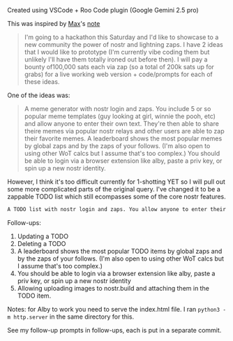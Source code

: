 Created using VSCode + Roo Code plugin (Google Gemini 2.5 pro)

This was inspired by [Max](https://nostrudel.ninja/#/u/npub18lzls4f6h46n43revlzvg6x06z8geww7uudhncfdttdtypduqnfsagugm3)'s [note](https://nostrudel.ninja/#/n/nevent1qvzqqqqqqypzq079lp2n40t48tz8je7yc35vl5yw3juaaecm08sj6kk6kgzmcpxnqyfhwumn8ghj7ur4wfcxcetsv9njuetn9uq3zamnwvaz7tmwdaehgu3wwa5kuef0qqsz9l6hk0dwa6f9lww7qts93p4upnletesnc4t23y7ug08glyzpjdc8tgtal)

> I'm going to a hackathon this Saturday and I'd like to showcase to a new community the power of nostr and lightning zaps. I have 2 ideas that I would like to prototype (I'm currently vibe coding them but unlikely I'll have them totally ironed out before then). I will pay a bounty of100,000 sats each via zap (so a total of 200k sats up for grabs) for a live working web version + code/prompts for each of these ideas.

One of the ideas was:

> A meme generator with nostr login and zaps. You include 5 or so popular meme templates (guy looking at girl, winnie the pooh, etc) and allow anyone to enter their own text. They're then able to share theire memes via popular nostr relays and other users are able to zap their favorite memes. A leaderboard shows the most popular memes by global zaps and by the zaps of your follows. (I'm also open to using other WoT calcs but I assume that's too complex.) You should be able to login via a browser extension like alby, paste a priv key, or spin up a new nostr identity.

However, I think it's too difficult currently for 1-shotting YET so I will pull out some more complicated parts of the original query. I've changed it to be a zappable TODO list which still ecompasses some of the core nostr features.

```txt
A TODO list with nostr login and zaps. You allow anyone to enter their own TODOs. They're then able to share them via popular nostr relays and other users are able to zap their favorite TODO items. A leaderboard shows the most popular TODO items by global zaps. You should be able to login via a browser extension like alby.
```

Follow-ups:

1. Updating a TODO
2. Deleting a TODO
3. A leaderboard shows the most popular TODO items by global zaps and by the zaps of your follows. (I'm also open to using other WoT calcs but I assume that's too complex.)
4. You should be able to login via a browser extension like alby, paste a priv key, or spin up a new nostr identity
5. Allowing uploading images to nostr.build and attaching them in the TODO item.

Notes: for Alby to work you need to serve the index.html file. I ran `python3 -m http.server` in the same directory for this.

See my follow-up prompts in follow-ups, each is put in a separate commit.